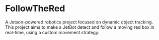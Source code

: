 # FollowTheRed
A Jetson-powered robotics project focused on dynamic object tracking. This project aims to make a JetBot detect and follow a moving red box in real-time, using a custom movement strategy.
